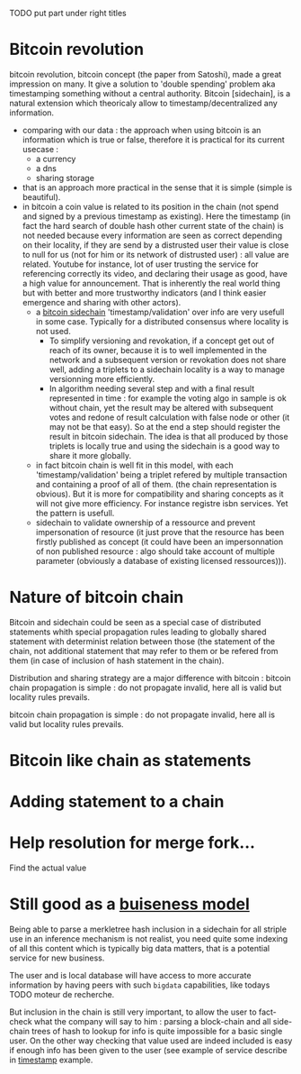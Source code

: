 TODO put part under right titles

# Bitcoin revolution

bitcoin revolution, bitcoin concept (the paper from Satoshi), made a great impression on many. It give a solution to 'double spending' problem aka timestamping something without a central authority. Bitcoin [sidechain], is a natural extension which theoricaly allow to timestamp/decentralized any information.
  - comparing with our data : the approach when using bitcoin is an information which is true or false, therefore it is practical for its current usecase :
    - a currency
    - a dns
    - sharing storage
  - that is an approach more practical in the sense that it is simple (simple is beautiful).
  - in bitcoin a coin value is related to its position in the chain (not spend and signed by a previous timestamp as existing). Here the timestamp (in fact the hard search of double hash other current state of the chain) is not needed because every information are seen as correct depending on their locality, if they are send by a distrusted user their value is close to null for us (not for him or its network of distrusted user) : all value are related. Youtube for instance, lot of user trusting the service for referencing correctly its video, and declaring their usage as good, have a high value for announcement. That is inherently the real world thing but with better and more trustworthy indicators (and I think easier emergence and sharing with other actors).
    - a [bitcoin sidechain](./sidechaintimestamp.md) 'timestamp/validation' over info are very usefull in some case. Typically for a distributed consensus where locality is not used.
      - To simplify versioning and revokation, if a concept get out of reach of its owner, because it is to well implemented in the network and a subsequent version or revokation does not share well, adding a triplets to a sidechain locality is a way to manage versionning more efficiently.
      - In algorithm needing several step and with a final result represented in time : for example the voting algo in sample is ok without chain, yet the result may be altered with subsequent votes and redone of result calculation with false node or other (it may not be that easy). So at the end a step should register the result in bitcoin sidechain. The idea is that all produced by those triplets is locally true and using the sidechain is a good way to share it more globally.
    - in fact bitcoin chain is well fit in this model, with each 'timestamp/validation' being a triplet refered by multiple transaction and containing a proof of all of them. (the chain representation is obvious). But it is more for compatibility and sharing concepts as it will not give more efficiency. For instance registre isbn services. Yet the pattern is usefull.
    - sidechain to validate ownership of a ressource and prevent impersonation of resource (it just prove that the resource has been firstly published as concept (it could have been an impersonnation of non published resource : algo should take account of multiple parameter (obviously a database of existing licensed ressources))).




# Nature of bitcoin chain

Bitcoin and sidechain could be seen as a special case of distributed statements whith special propagation rules leading to globally shared statement with determinist relation between those (the statement of the chain, not additional statement that may refer to them or be refered from them (in case of inclusion of hash statement in the chain).

Distribution and sharing strategy are a major difference with bitcoin : bitcoin chain propagation is simple : do not propagate invalid, here all is valid but locality rules prevails. 

bitcoin chain propagation is simple : do not propagate invalid, here all is valid but locality rules prevails.

# Bitcoin like chain as statements

# Adding statement to a chain


# Help resolution for merge fork...

Find the actual value

# Still good as a [buiseness model](./company.md)

Being able to parse a merkletree hash inclusion in a sidechain for all striple use in an inference mechanism is not realist, you need quite some indexing of all this content which is typically big data matters, that is a potential service for new business.

The user and is local database will have access to more accurate information by having peers with such `bigdata` capabilities, like todays TODO moteur de recherche.

But inclusion in the chain is still very important, to allow the user to fact-check what the company will say to him : parsing a block-chain and all side-chain trees of hash to lookup for info is quite impossible for a basic single user. On the other way checking that value used are indeed included is easy if enough info has been given to the user (see example of service describe in [timestamp](./sidechaintimestamp.md) example.

